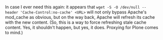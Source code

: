 <p>In case I ever need this again: it appears that 
<code>wget -S -O /dev/null --header 'Cache-Control:no-cache' &lt;URL&gt;</code> will not only bypass Apache's mod&#95;cache as obvious, but on the way back, Apache will refresh its cache with the new content. (So, this is a way to force refreshing stale cache content. Yes, it shouldn't happen, but yes, it does. Proxying for Plone comes to mind.)</p>